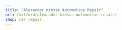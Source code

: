 ```yaml
---
title: "Alexander Kresse Automotive Repair"
url: /milford/alexander-kresse-automotive-repair/
shop: car repair
---
```

